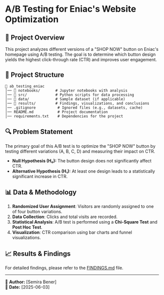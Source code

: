 # A/B Testing for Eniac's Website Optimization

## 📌 Project Overview
This project analyzes different versions of a "SHOP NOW" button on Eniac's homepage using A/B testing. The goal is to determine which button design yields the highest click-through rate (CTR) and improves user engagement.

## 📂 Project Structure
```
📂 ab_testing_eniac
│── 📂 notebooks/       # Jupyter notebooks with analysis
│── 📂 src/             # Python scripts for data processing
│── 📂 data/            # Sample dataset (if applicable)
│── 📂 results/         # Findings, visualizations, and conclusions
│── .gitignore          # Ignored files (e.g., datasets, cache)
│── README.md           # Project documentation
│── requirements.txt    # Dependencies for the project
```

## 🔍 Problem Statement
The primary goal of this A/B test is to optimize the "SHOP NOW" button by testing different variations (A, B, C, D) and measuring their impact on CTR.

- **Null Hypothesis (H₀):** The button design does not significantly affect CTR.
- **Alternative Hypothesis (H₁):** At least one design leads to a statistically significant increase in CTR.

## 📊 Data & Methodology
1. **Randomized User Assignment**: Visitors are randomly assigned to one of four button variations.
2. **Data Collection**: Clicks and total visits are recorded.
3. **Statistical Analysis**: A/B test is performed using a **Chi-Square Test** and **Post Hoc Test**.
4. **Visualization**: CTR comparison using bar charts and funnel visualizations.

## 📈 Results & Findings
For detailed findings, please refer to the [FINDINGS.md](FINDINGS.md) file.




---
🔗 **Author:** [Semira Bener]  
📅 **Date:** [2025-06-03]


